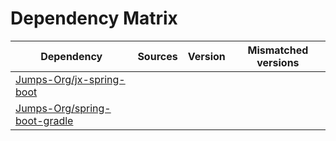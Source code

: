 # Dependency Matrix

Dependency | Sources | Version | Mismatched versions
---------- | ------- | ------- | -------------------
[Jumps-Org/jx-spring-boot](https://github.com/Jumps-Org/jx-spring-boot.git) |  | []() | 
[Jumps-Org/spring-boot-gradle](https://github.com/Jumps-Org/spring-boot-gradle.git) |  | []() | 
